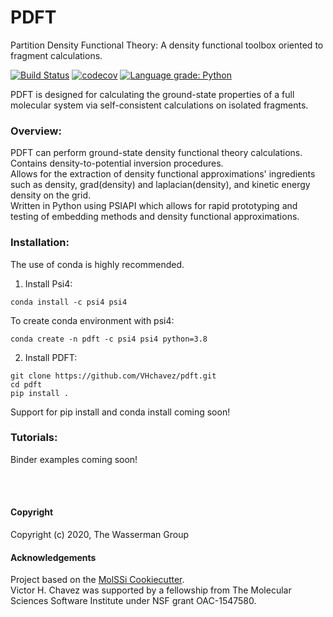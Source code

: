 PDFT 
====

Partition Density Functional Theory: A density functional toolbox oriented to fragment calculations.


[//]: # (Badges)
[![Build Status](https://github.com/wasserman-group/pdft/workflows/CI/badge.svg)](https://github.com/wasserman-group/pdft/actions)
[![codecov](https://codecov.io/gh/wasserman-group/pdft/branch/master/graph/badge.svg?token=83bevc0aMc)](https://codecov.io/gh/wasserman-group/pdft)
[![Language grade: Python](https://img.shields.io/lgtm/grade/python/g/wasserman-group/pdft.svg?logo=lgtm&logoWidth=18)](https://lgtm.com/projects/g/VHchavez/wasserman-group/context:python)

PDFT is designed for calculating the ground-state properties of a full molecular system via self-consistent calculations on isolated fragments.

### Overview:
PDFT can perform ground-state density functional theory calculations.  
Contains density-to-potential inversion procedures.  
Allows for the extraction of density functional approximations' ingredients such as density, grad(density) and laplacian(density), and kinetic energy density on the grid.  
Written in Python using PSIAPI which allows for rapid prototyping and testing of embedding methods and density functional approximations.  

### Installation:
The use of conda is highly recommended. 
1) Install Psi4:
```
conda install -c psi4 psi4
```
To create conda environment with psi4:
```
conda create -n pdft -c psi4 psi4 python=3.8
```

2) Install PDFT:
```
git clone https://github.com/VHchavez/pdft.git
cd pdft
pip install .
```

Support for pip install and conda install coming soon!

### Tutorials:
Binder examples coming soon!

<br>
<br>

#### Copyright

Copyright (c) 2020, The Wasserman Group

#### Acknowledgements
Project based on the [MolSSi Cookiecutter](https://github.com/molssi/cookiecutter-cms).  
Victor H. Chavez was supported by a fellowship from The Molecular Sciences Software Institute under NSF grant OAC-1547580.  


